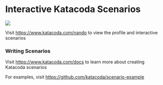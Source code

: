 # Interactive Katacoda Scenarios

[![](http://shields.katacoda.com/katacoda/nando/count.svg)](https://www.katacoda.com/nando "Get your profile on Katacoda.com")

Visit https://www.katacoda.com/nando to view the profile and interactive scenarios

### Writing Scenarios
Visit https://www.katacoda.com/docs to learn more about creating Katacoda scenarios

For examples, visit https://github.com/katacoda/scenario-example

